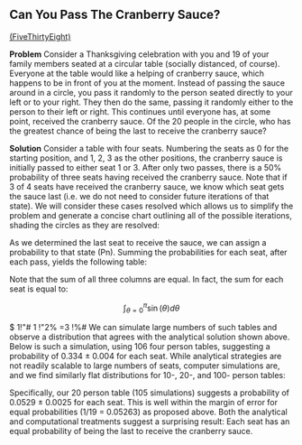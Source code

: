 ## Can You Pass The Cranberry Sauce? 
[(FiveThirtyEight)](www.fivethiryeight.com)

**Problem**
Consider a Thanksgiving celebration with you and 19 of your family members seated at a circular table (socially distanced, of course). Everyone at the table would like a helping of cranberry sauce, which happens to be in front of you at the moment. Instead of passing the sauce around in a circle, you pass it randomly to the person seated directly to your left or to your right. They then do the same, passing it randomly either to the person to their left or right. This continues until everyone has, at some point, received the cranberry sauce. Of the 20 people in the circle, who has the greatest chance of being the last to receive the cranberry sauce?

**Solution**
Consider a table with four seats. Numbering the seats as 0 for the starting position, and 1, 2, 3 as the other positions, the cranberry sauce is initially passed to either seat 1 or 3. After only two passes, there is a 50% probability of three seats having received the cranberry sauce. Note that if 3 of 4 seats have received the cranberry sauce, we know which seat gets the sauce last (i.e. we do not need to consider future iterations of that state). We will consider these cases resolved which allows us to simplify the problem and generate a concise chart outlining all of the possible iterations, shading the circles as they are resolved:
 
As we determined the last seat to receive the sauce, we can assign a probability to that state (Pn). Summing the probabilities for each seat, after each pass, yields the following table:

  Note that the sum of all three columns are equal. In fact, the sum for each seat is equal to:
  
  $$\int_{\theta = 0}^\pi \sin(\theta) d\theta$$
  
$ 1!"# 1 !"2% =3 !%#
We can simulate large numbers of such tables and observe a distribution that agrees with the analytical solution shown above. Below is such a simulation, using 106 four person tables, suggesting a probability of 0.334 ± 0.004 for each seat.
While analytical strategies are not readily scalable to large numbers of seats, computer simulations are, and we find similarly flat distributions for 10-, 20-, and 100- person tables:
   
 Specifically, our 20 person table (105 simulations) suggests a probability of 0.0529 ± 0.0025 for each seat. This is well within the margin of error for equal probabilities (1/19 = 0.05263) as proposed above.
Both the analytical and computational treatments suggest a surprising result: Each seat has an equal probability of being the last to receive the cranberry sauce.
